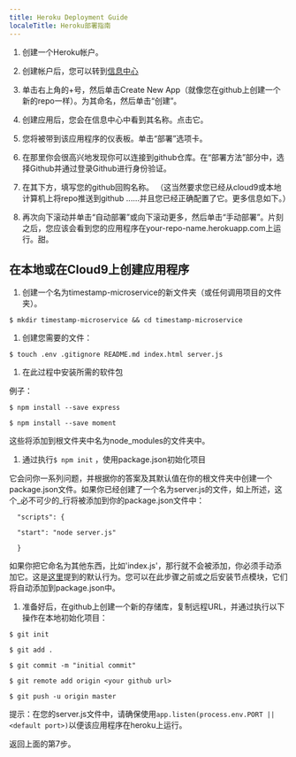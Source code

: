 ```yaml
---
title: Heroku Deployment Guide
localeTitle: Heroku部署指南
---
```

1.  创建一个Heroku帐户。
    
2.  创建帐户后，您可以转到[信息中心](https://dashboard.heroku.com/apps)
    
3.  单击右上角的+号，然后单击Create New App（就像您在github上创建一个新的repo一样）。为其命名，然后单击“创建”。
    
4.  创建应用后，您会在信息中心中看到其名称。点击它。
    
5.  您将被带到该应用程序的仪表板。单击“部署”选项卡。
    
6.  在那里你会很高兴地发现你可以连接到github仓库。在“部署方法”部分中，选择Github并通过登录Github进行身份验证。
    
7.  在其下方，填写您的github回购名称。 （这当然要求您已经从cloud9或本地计算机上将repo推送到github ......并且您已经正确配置了它。更多信息如下。）
    
8.  再次向下滚动并单击“自动部署”或向下滚动更多，然后单击“手动部署”。片刻之后，您应该会看到您的应用程序在your-repo-name.herokuapp.com上运行。甜。
    

## 在本地或在Cloud9上创建应用程序

1.  创建一个名为timestamp-microservice的新文件夹（或任何调用项目的文件夹）。

`$ mkdir timestamp-microservice && cd timestamp-microservice`

1.  创建您需要的文件：

`$ touch .env .gitignore README.md index.html server.js`

1.  在此过程中安装所需的软件包

例子：

`$ npm install --save express`

`$ npm install --save moment`

这些将添加到根文件夹中名为node\_modules的文件夹中。

1.  通过执行`$ npm init` ，使用package.json初始化项目

它会问你一系列问题，并根据你的答案及其默认值在你的根文件夹中创建一个package.json文件。如果你已经创建了一个名为server.js的文件，如上所述，这个_必不可少的_行将被添加到你的package.json文件中：
```
  "scripts": { 
 
  "start": "node server.js" 
 
  } 
```

如果你把它命名为其他东西，比如'index.js'，那行就不会被添加，你必须手动添加它。这是[这里](https://docs.npmjs.com/files/package.json#default-values)提到的默认行为。您可以在此步骤之前或之后安装节点模块，它们将自动添加到package.json中。

1.  准备好后，在github上创建一个新的存储库，复制远程URL，并通过执行以下操作在本地初始化项目：

`$ git init`

`$ git add .`

`$ git commit -m "initial commit"`

`$ git remote add origin <your github url>`

`$ git push -u origin master`

提示：在您的server.js文件中，请确保使用`app.listen(process.env.PORT || <default port>)`以便该应用程序在heroku上运行。

返回上面的第7步。